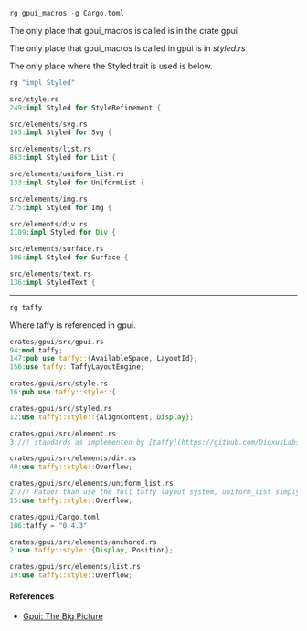 
```rust
rg gpui_macros -g Cargo.toml
```

The only place that gpui_macros is called is in the crate gpui

The only place that gpui_macros is called in gpui is in *styled.rs*

The only place where the Styled trait is used is below.

```rust
rg "impl Styled"
```

```rust
src/style.rs
249:impl Styled for StyleRefinement {

src/elements/svg.rs
105:impl Styled for Svg {

src/elements/list.rs
863:impl Styled for List {

src/elements/uniform_list.rs
133:impl Styled for UniformList {

src/elements/img.rs
275:impl Styled for Img {

src/elements/div.rs
1109:impl Styled for Div {

src/elements/surface.rs
106:impl Styled for Surface {

src/elements/text.rs
136:impl StyledText {
```

---

```rust
rg taffy
```

Where taffy is referenced in gpui.

```rust
crates/gpui/src/gpui.rs
94:mod taffy;
147:pub use taffy::{AvailableSpace, LayoutId};
156:use taffy::TaffyLayoutEngine;

crates/gpui/src/style.rs
16:pub use taffy::style::{

crates/gpui/src/styled.rs
12:use taffy::style::{AlignContent, Display};

crates/gpui/src/element.rs
3://! standards as implemented by [taffy](https://github.com/DioxusLabs/taffy). Most of the time,

crates/gpui/src/elements/div.rs
40:use taffy::style::Overflow;

crates/gpui/src/elements/uniform_list.rs
2://! Rather than use the full taffy layout system, uniform_list simply measures
15:use taffy::style::Overflow;

crates/gpui/Cargo.toml
106:taffy = "0.4.3"

crates/gpui/src/elements/anchored.rs
2:use taffy::style::{Display, Position};

crates/gpui/src/elements/list.rs
19:use taffy::style::Overflow;
```

#### References

- [Gpui: The Big Picture](https://github.com/zed-industries/zed/tree/main/crates/gpui#the-big-picture)
